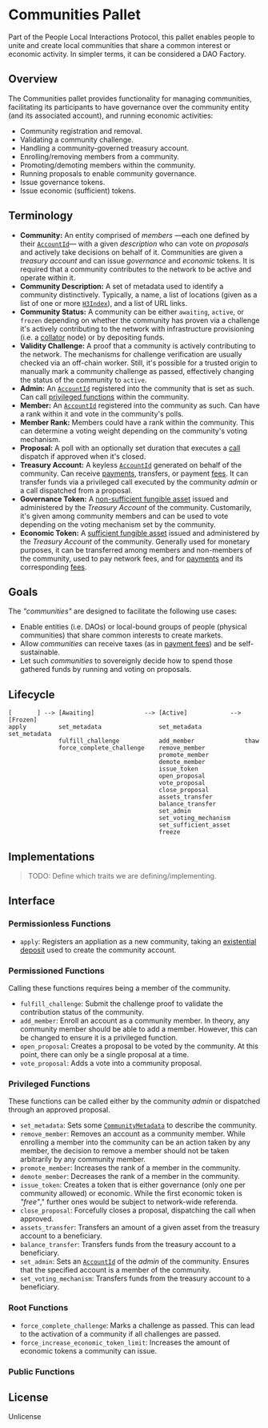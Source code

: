 # Communities Pallet

Part of the People Local Interactions Protocol, this pallet enables people to unite and
create local communities that share a common interest or economic activity. In simpler
terms, it can be considered a DAO Factory.

## Overview

The Communities pallet provides functionality for managing communities, facilitating its
participants to have governance over the community entity (and its associated account), and
running economic activities:

- Community registration and removal.
- Validating a community challenge.
- Handling a community-governed treasury account.
- Enrolling/removing members from a community.
- Promoting/demoting members within the community.
- Running proposals to enable community governance.
- Issue governance tokens.
- Issue economic (sufficient) tokens.

## Terminology

- **Community:** An entity comprised of _members_ —each one defined by their [`AccountId`][1]— with a given _description_ who can vote on _proposals_ and actively take decisions on behalf of it. Communities are given a _treasury account_ and can issue _governance_ and _economic_ tokens. It is required that a community contributes to the network to be active and operate within it.
- **Community Description:** A set of metadata used to identify a community distinctively. Typically, a name, a list of locations (given as a list of one or more [`H3Index`][2]), and a list of URL links.
- **Community Status:** A community can be either `awaiting`, `active`, or `frozen` depending on whether the community has proven via a challenge it's actively contributing to the network with infrastructure provisioning (i.e. a [collator][3] node) or by depositing funds.
- **Validity Challenge:** A proof that a community is actively contributing to the network. The mechanisms for challenge verification are usually checked via an off-chain worker. Still, it's possible for a trusted origin to manually mark a community challenge as passed, effectively changing the status of the community to `active`.
- **Admin:** An [`AccountId`][1] registered into the community that is set as such. Can call [privileged functions](#privileged-functions) within the community.
- **Member:** An [`AccountId`][1] registered into the community as such. Can have a rank within it and vote in the community's polls.
- **Member Rank:** Members could have a rank within the community. This can determine a voting weight depending on the community's voting mechanism.
- **Proposal:** A poll with an optionally set duration that executes a [call][4] dispatch if approved when it's closed.
- **Treasury Account:** A keyless [`AccountId`][1] generated on behalf of the community. Can receive [payments][5], transfers, or payment [fees][6]. It can transfer funds via a privileged call executed by the community _admin_ or a call dispatched from a proposal.
- **Governance Token:** A [non-sufficient fungible asset][7] issued and administered by the _Treasury Account_ of the community. Customarily, it's given among community members and can be used to vote depending on the voting mechanism set by the community.
- **Economic Token:** A [sufficient fungible asset][7] issued and administered by the _Treasury Account_ of the community. Generally used for monetary purposes, it can be transferred among members and non-members of the community, used to pay network fees, and for [payments][5] and its corresponding [fees][6].

## Goals

The _"communities"_ are designed to facilitate the following use cases:

- Enable entities (i.e. DAOs) or local-bound groups of people (physical communities) that share common interests to create markets.
- Allow _communities_ can receive taxes (as in [payment fees][5]) and be self-sustainable.
- Let such _communities_ to sovereignly decide how to spend those gathered funds by running and voting on proposals.

## Lifecycle

```ignore
[       ] --> [Awaiting]              --> [Active]            --> [Frozen]
apply         set_metadata                set_metadata            set_metadata
              fulfill_challenge           add_member              thaw
              force_complete_challenge    remove_member
                                          promote_member
                                          demote_member
                                          issue_token
                                          open_proposal
                                          vote_proposal
                                          close_proposal
                                          assets_transfer
                                          balance_transfer
                                          set_admin
                                          set_voting_mechanism
                                          set_sufficient_asset
                                          freeze
```

## Implementations

> TODO: Define which traits we are defining/implementing.

## Interface

### Permissionless Functions

- `apply`: Registers an appliation as a new community, taking an [existential deposit][8] used to create the community account.

### Permissioned Functions

Calling these functions requires being a member of the community.

- `fulfill_challenge`: Submit the challenge proof to validate the contribution status of the community.
- `add_member`: Enroll an account as a community member. In theory, any community member should be able to add a member. However, this can be changed to ensure it is a privileged function.
- `open_proposal`: Creates a proposal to be voted by the community. At this point, there can only be a single proposal at a time.
- `vote_proposal`: Adds a vote into a community proposal.

### Privileged Functions

These functions can be called either by the community _admin_ or dispatched through an approved proposal.

- `set_metadata`: Sets some [`CommunityMetadata`][9] to describe the community.
- `remove_member`: Removes an account as a community member. While enrolling a member into the community can be an action taken by any member, the decision to remove a member should not be taken arbitrarily by any community member.
- `promote_member`: Increases the rank of a member in the community.
- `demote_member`: Decreases the rank of a member in the community.
- `issue_token`: Creates a token that is either governance (only one per community allowed) or economic. While the first economic token is _"free"_," further ones would be subject to network-wide referenda.
- `close_proposal`: Forcefully closes a proposal, dispatching the call when approved.
- `assets_transfer`: Transfers an amount of a given asset from the treasury account to a beneficiary.
- `balance_transfer`: Transfers funds from the treasury account to a beneficiary.
- `set_admin`: Sets an [`AccountId`][1] of the _admin_ of the community. Ensures that the specified account is a member of the community.
- `set_voting_mechanism`: Transfers funds from the treasury account to a beneficiary.

### Root Functions

- `force_complete_challenge`: Marks a challenge as passed. This can lead to the activation of a community if all challenges are passed.
- `force_increase_economic_token_limit`: Increases the amount of economic tokens a community can issue.

### Public Functions

## License

Unlicense

[1]: https://paritytech.github.io/substrate/master/frame_system/pallet/trait.Config.html#associatedtype.AccountId
[2]: https://h3geo.org/docs/highlights/indexing
[3]: https://docs.substrate.io/reference/glossary/#collator
[4]: https://docs.substrate.io/reference/glossary/#call
[5]: https://github.com/virto-network/virto-node/tree/master/pallets/payments
[6]: https://github.com/virto-network/virto-node/pull/282
[7]: https://paritytech.github.io/substrate/master/pallet_assets/index.html#terminology
[8]: https://docs.substrate.io/reference/glossary/#existential-deposit
[9]: src/types.rs#L19
